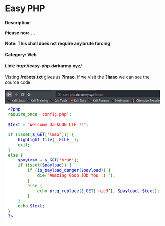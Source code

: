 <h1>Easy PHP</h1>
<h4>Description: 
<br></br>Please note....<br></br>
Note: This chall does not require any brute forcing</h4>
<h4>Category: Web</h4>
<h4>Link: http://easy-php.darkarmy.xyz/</h4>

Visting <b>/robots.txt</b> gives us <b>?lmao</b>. If we visit the <b>?lmao</b> we can see the source code
<br></br><img src='./images/Screenshot (100).png' /><br></br>
